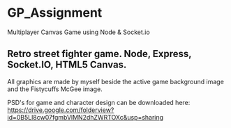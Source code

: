 # GP_Assignment
Multiplayer Canvas Game using Node &amp; Socket.io

## Retro street fighter game. Node, Express, Socket.IO, HTML5 Canvas.

All graphics are made by myself beside the active game background image and the Fistycuffs McGee image.

PSD's for game and character design can be downloaded here: https://drive.google.com/folderview?id=0B5Ll8cw07fgmbVlMN2dhZWRTOXc&usp=sharing



